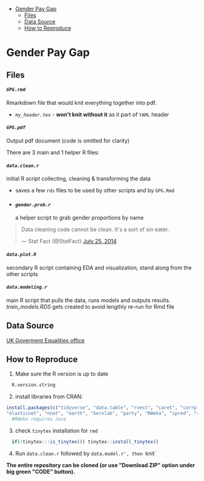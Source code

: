 -   [Gender Pay Gap](#gender-pay-gap)
    -   [Files](#files)
    -   [Data Source](#data-source)
    -   [How to Reproduce](#how-to-reproduce)
# Gender Pay Gap

## Files

#### *`GPG.rmd`*
Rmarkdown file that would knit everything together into pdf.
* *`my_header.tex`* - **won't knit without it** as it part of `YAML` header
    
#### *`GPG.pdf`*
Output pdf document (code is omitted for clarity)

There are 3 main and 1 helper R files:

#### *`data.clean.r`* 
initial R script collecting, cleaning & transforming the data
* saves a few `rds` files to be used by other scripts and by `GPG.Rmd`
* #### *`gender.prob.r`*
   a helper script to grab gender proportions by name
   
<blockquote class="twitter-tweet" lang="en">

<p>

Data cleaning code cannot be clean. It's a sort of sin eater.

</p>

— Stat Fact (@StatFact)
<a href="https://twitter.com/StatFact/status/492753200190341120">July
25, 2014</a>

</blockquote>

#### *`data.plot.R`* 
secondary R script containing EDA and visualization, stand along from the other scripts

#### *`data.modeling.r`*
main R script that pulls the data, runs models and outputs results.
*train_models.RDS* gets created to avoid lengthly re-run for Rmd file 

## Data Source
[UK Goverment Equalities office](https://www.gov.uk/government/organisations/government-equalities-office)

## How to Reproduce
1. Make sure the R version is up to date

``` r
  R.version.string
```

2. install libraries from CRAN:

``` r
install.packages(c("tidyverse", "data.table", "rvest", "caret", "corrplot", "ggcorrplot", "e1071", "gridExtra", "doParallel", "pls"
"elasticnet", "nnet", "earth", "kernlab", "party", "RWeka", "ipred", "randomForest", "Cubist"))
  #RWeka requires Java
```
3. check `tinytex` installation for `rmd`
``` r
  if(!tinytex:::is_tinytex()) tinytex::install_tinytex()
```
4.  Run `data.clean.r` followed by `data.model.r', then `knit` 

**The entire repository can be cloned (or use "Download ZIP" option under big green "CODE" button).**
